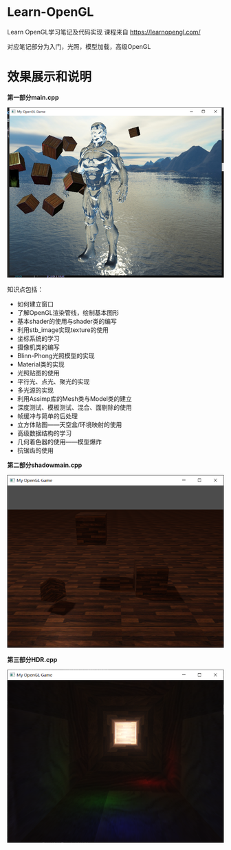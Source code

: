 # Learn-OpenGL
Learn OpenGL学习笔记及代码实现
课程来自 https://learnopengl.com/

对应笔记部分为入门，光照，模型加载，高级OpenGL

# 效果展示和说明
**第一部分main.cpp**

![图片名称](https://github.com/shaoming-CN/Learn-OpenGL/blob/main/Pictures/1616638222(1).jpg) 

知识点包括：

  * 如何建立窗口
  * 了解OpenGL渲染管线，绘制基本图形
  * 基本shader的使用与shader类的编写
  * 利用stb_image实现texture的使用
  * 坐标系统的学习
  * 摄像机类的编写
  * Blinn-Phong光照模型的实现
  * Material类的实现
  * 光照贴图的使用
  * 平行光、点光、聚光的实现
  * 多光源的实现
  * 利用Assimp库的Mesh类与Model类的建立
  * 深度测试、模板测试、混合、面剔除的使用
  * 帧缓冲与简单的后处理
  * 立方体贴图——天空盒/环境映射的使用
  * 高级数据结构的学习
  * 几何着色器的使用——模型爆炸
  * 抗锯齿的使用

**第二部分shadowmain.cpp**

![图片名称](https://github.com/shaoming-CN/Learn-OpenGL/blob/main/Pictures/%E9%98%B4%E5%BD%B1.png)

**第三部分HDR.cpp**

![图片名称](https://github.com/shaoming-CN/Learn-OpenGL/blob/main/Pictures/HDR.png)

